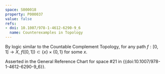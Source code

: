 ```yaml
---
space: S000018
property: P000037
value: false
refs:
- doi: 10.1007/978-1-4612-6290-9_6
  name: Counterexamples in Topology
---
```


By logic similar to the Countable Complement Topology, for any path $f:[0,1] \rightarrow X$, $f([0,1]) \subset \{x\} \times \{0,1\}$ for some $x$.

Asserted in the General Reference Chart for space #21 in
{{doi:10.1007/978-1-4612-6290-9_6}}.
